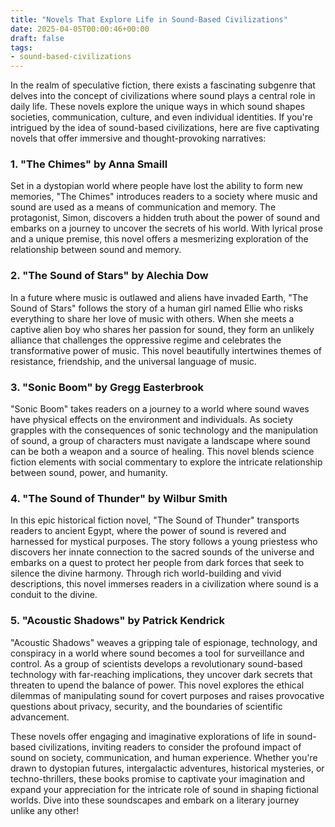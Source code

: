 ```yaml
---
title: "Novels That Explore Life in Sound-Based Civilizations"
date: 2025-04-05T00:00:46+00:00
draft: false
tags: 
- sound-based-civilizations
---
```


In the realm of speculative fiction, there exists a fascinating subgenre that delves into the concept of civilizations where sound plays a central role in daily life. These novels explore the unique ways in which sound shapes societies, communication, culture, and even individual identities. If you're intrigued by the idea of sound-based civilizations, here are five captivating novels that offer immersive and thought-provoking narratives:

### 1. "The Chimes" by Anna Smaill

Set in a dystopian world where people have lost the ability to form new memories, "The Chimes" introduces readers to a society where music and sound are used as a means of communication and memory. The protagonist, Simon, discovers a hidden truth about the power of sound and embarks on a journey to uncover the secrets of his world. With lyrical prose and a unique premise, this novel offers a mesmerizing exploration of the relationship between sound and memory.

### 2. "The Sound of Stars" by Alechia Dow

In a future where music is outlawed and aliens have invaded Earth, "The Sound of Stars" follows the story of a human girl named Ellie who risks everything to share her love of music with others. When she meets a captive alien boy who shares her passion for sound, they form an unlikely alliance that challenges the oppressive regime and celebrates the transformative power of music. This novel beautifully intertwines themes of resistance, friendship, and the universal language of music.

### 3. "Sonic Boom" by Gregg Easterbrook

"Sonic Boom" takes readers on a journey to a world where sound waves have physical effects on the environment and individuals. As society grapples with the consequences of sonic technology and the manipulation of sound, a group of characters must navigate a landscape where sound can be both a weapon and a source of healing. This novel blends science fiction elements with social commentary to explore the intricate relationship between sound, power, and humanity.

### 4. "The Sound of Thunder" by Wilbur Smith

In this epic historical fiction novel, "The Sound of Thunder" transports readers to ancient Egypt, where the power of sound is revered and harnessed for mystical purposes. The story follows a young priestess who discovers her innate connection to the sacred sounds of the universe and embarks on a quest to protect her people from dark forces that seek to silence the divine harmony. Through rich world-building and vivid descriptions, this novel immerses readers in a civilization where sound is a conduit to the divine.

### 5. "Acoustic Shadows" by Patrick Kendrick

"Acoustic Shadows" weaves a gripping tale of espionage, technology, and conspiracy in a world where sound becomes a tool for surveillance and control. As a group of scientists develops a revolutionary sound-based technology with far-reaching implications, they uncover dark secrets that threaten to upend the balance of power. This novel explores the ethical dilemmas of manipulating sound for covert purposes and raises provocative questions about privacy, security, and the boundaries of scientific advancement.

These novels offer engaging and imaginative explorations of life in sound-based civilizations, inviting readers to consider the profound impact of sound on society, communication, and human experience. Whether you're drawn to dystopian futures, intergalactic adventures, historical mysteries, or techno-thrillers, these books promise to captivate your imagination and expand your appreciation for the intricate role of sound in shaping fictional worlds. Dive into these soundscapes and embark on a literary journey unlike any other!